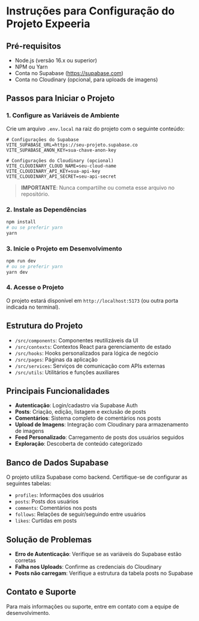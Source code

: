 # Instruções para Configuração do Projeto Expeeria

## Pré-requisitos

- Node.js (versão 16.x ou superior)
- NPM ou Yarn
- Conta no Supabase (https://supabase.com)
- Conta no Cloudinary (opcional, para uploads de imagens)

## Passos para Iniciar o Projeto

### 1. Configure as Variáveis de Ambiente

Crie um arquivo `.env.local` na raiz do projeto com o seguinte conteúdo:

```
# Configurações do Supabase
VITE_SUPABASE_URL=https://seu-projeto.supabase.co
VITE_SUPABASE_ANON_KEY=sua-chave-anon-key

# Configurações do Cloudinary (opcional)
VITE_CLOUDINARY_CLOUD_NAME=seu-cloud-name
VITE_CLOUDINARY_API_KEY=sua-api-key
VITE_CLOUDINARY_API_SECRET=seu-api-secret
```

> **IMPORTANTE**: Nunca compartilhe ou cometa esse arquivo no repositório.

### 2. Instale as Dependências

```bash
npm install
# ou se preferir yarn
yarn
```

### 3. Inicie o Projeto em Desenvolvimento

```bash
npm run dev
# ou se preferir yarn
yarn dev
```

### 4. Acesse o Projeto

O projeto estará disponível em `http://localhost:5173` (ou outra porta indicada no terminal).

## Estrutura do Projeto

- `/src/components`: Componentes reutilizáveis da UI
- `/src/contexts`: Contextos React para gerenciamento de estado
- `/src/hooks`: Hooks personalizados para lógica de negócio
- `/src/pages`: Páginas da aplicação
- `/src/services`: Serviços de comunicação com APIs externas
- `/src/utils`: Utilitários e funções auxiliares

## Principais Funcionalidades

- **Autenticação**: Login/cadastro via Supabase Auth
- **Posts**: Criação, edição, listagem e exclusão de posts
- **Comentários**: Sistema completo de comentários nos posts
- **Upload de Imagens**: Integração com Cloudinary para armazenamento de imagens
- **Feed Personalizado**: Carregamento de posts dos usuários seguidos
- **Exploração**: Descoberta de conteúdo categorizado

## Banco de Dados Supabase

O projeto utiliza Supabase como backend. Certifique-se de configurar as seguintes tabelas:

- `profiles`: Informações dos usuários
- `posts`: Posts dos usuários
- `comments`: Comentários nos posts
- `follows`: Relações de seguir/seguindo entre usuários
- `likes`: Curtidas em posts

## Solução de Problemas

- **Erro de Autenticação**: Verifique se as variáveis do Supabase estão corretas
- **Falha nos Uploads**: Confirme as credenciais do Cloudinary
- **Posts não carregam**: Verifique a estrutura da tabela posts no Supabase

## Contato e Suporte

Para mais informações ou suporte, entre em contato com a equipe de desenvolvimento.
